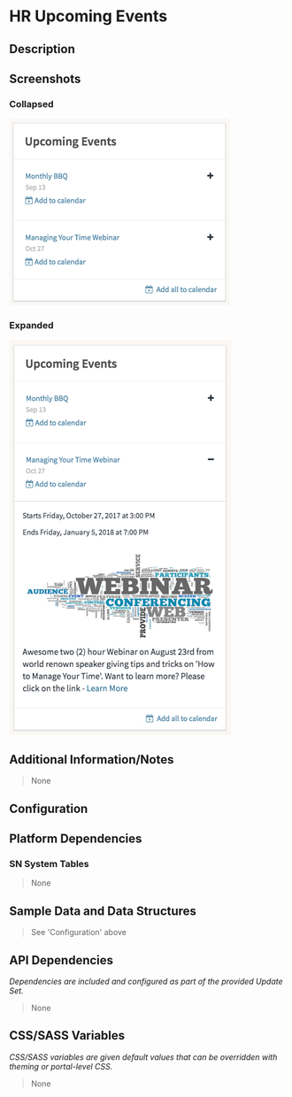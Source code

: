 # HR Upcoming Events

## Description



## Screenshots

### Collapsed

![HR Upcoming Events](../../images/hr-upcoming-events-collapsed.png)

### Expanded

![HR Upcoming Events](../../images/hr-upcoming-events-expanded.png)

## Additional Information/Notes

> None

## Configuration

## Platform Dependencies

### SN System Tables

> None

## Sample Data and Data Structures

> See 'Configuration' above

## API Dependencies

*Dependencies are included and configured as part of the provided Update Set.*

> None

## CSS/SASS Variables

_CSS/SASS variables are given default values that can be overridden with theming or portal-level CSS._

> None